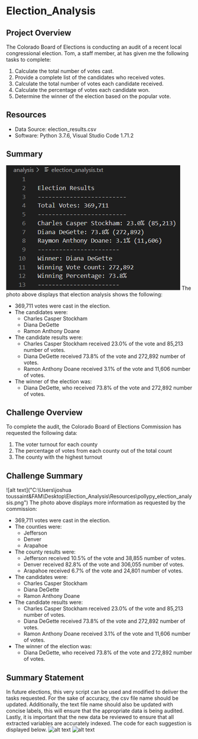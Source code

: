 # Election_Analysis

## Project Overview
The Colorado Board of Elections is conducting an audit of a recent local congressional election. Tom, a staff member, at has given me the following tasks to complete:

1. Calculate the total number of votes cast.
2. Provide a complete list of the candidates who received votes.
3. Calculate the total number of votes each candidate received.
4. Calculate the percentage of votes each candidate won.
5. Determine the winner of the election based on the popular vote.

## Resources
- Data Source: election_results.csv
- Software: Python 3.7.6, Visual Studio Code 1.71.2

## Summary
![alt text](Resources\pollypy_election_analysis.png)
The photo above displays that election analysis shows the following:
- 369,711 votes were cast in the election.
- The candidates were:
	- Charles Casper Stockham
	- Diana DeGette
	- Ramon Anthony Doane
- The candidate results were:
	- Charles Casper Stockham received 23.0% of the vote and 85,213 number of votes.
	- Diana DeGette received 73.8% of the vote and 272,892 number of votes.
	- Ramon Anthony Doane received 3.1% of the vote and 11,606 number of votes.
- The winner of the election was:
	- Diana DeGette, who received 73.8% of the vote and 272,892 number of votes.

## Challenge Overview
To complete the audit, the Colorado Board of Elections Commission has requested the following data:

1. The voter turnout for each county
2. The percentage of votes from each county out of the total count
3. The county with the highest turnout

## Challenge Summary
![alt text]("C:\Users\joshua toussaint&FAM\Desktop\Election_Analysis\Resources\pollypy_election_analysis.png")
The photo above displays more information as requested by the commission:
- 369,711 votes were cast in the election.
- The counties were:
	- Jefferson
	- Denver
	- Arapahoe
- The county results were:
	- Jefferson received 10.5% of the vote and 38,855 number of votes.
	- Denver received 82.8% of the vote and 306,055 number of votes.
	- Arapahoe received 6.7% of the vote and 24,801 number of votes.
- The candidates were:
	- Charles Casper Stockham
	- Diana DeGette
	- Ramon Anthony Doane
- The candidate results were:
	- Charles Casper Stockham received 23.0% of the vote and 85,213 number of votes.
	- Diana DeGette received 73.8% of the vote and 272,892 number of votes.
	- Ramon Anthony Doane received 3.1% of the vote and 11,606 number of votes.
- The winner of the election was:
	- Diana DeGette, who received 73.8% of the vote and 272,892 number of votes.
  
## Summary Statement
In future elections, this very script can be used and modified to deliver the tasks requested. For the sake of accuracy, the csv file name should be updated. Additionally, the text file name should also be updated with concise labels, this will ensure that the appropriate data is being audited. Lastly, it is important that the new data be reviewed to ensure that all extracted variables are accurately indexed. The code for each suggestion is displayed below.
![alt text](file_names_to_update.png)
![alt text](indexed_objects.png)
